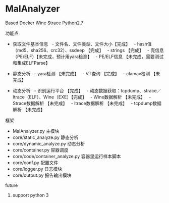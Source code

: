 # MalAnalyzer

Based Docker Wine Strace Python2.7


功能点
- 获取文件基本信息
   - 文件名、文件类型、文件大小【完成】
   - hash值（md5、sha256、crc32）、ssdeep 【完成】
   - strings 【完成】
   - 壳信息（PE/ELF）【未完成，预计用yara检测】
   - PE/ELF信息 【未完成，需要测试和集成ELFParse】

- 静态分析
   - yara检测 【未完成】
   - VT查询 【完成】
   - clamav检测 【未完成】
   
- 动态分析
   - 识别运行平台 【完成】
   - 动态数据获取：tcpdump、strace／ltrace（ELF）、Wine（EXE）【完成】
   - Wine数据解析 【未完成】
   - Strace数据解析 【未完成】
   - ltrace数据解析 【未完成】
   - tcpdump数据解析 【未完成】


框架

- MalAnalyzer.py 主模块
- core/static_analyze.py 静态分析
- core/dynamic_analyze.py 动态分析
- core/container.py 容器调度
- core/code/container_analyze.py 容器里运行样本脚本
- core/conf.py 配置文件 
- core/logger.py 日志模块
- core/output.py 报告输出模块



future
1. support python 3


